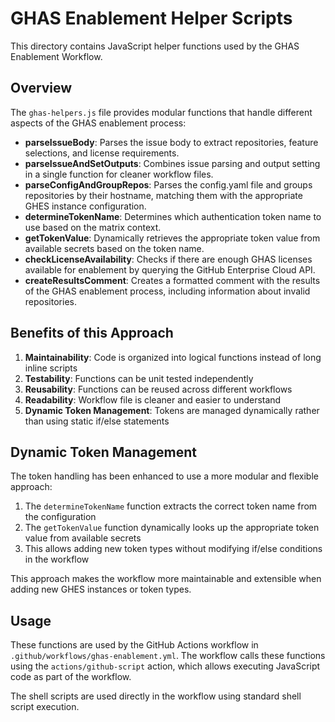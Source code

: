 # GHAS Enablement Helper Scripts

This directory contains JavaScript helper functions used by the GHAS Enablement Workflow.

## Overview

The `ghas-helpers.js` file provides modular functions that handle different aspects of the GHAS enablement process:

- **parseIssueBody**: Parses the issue body to extract repositories, feature selections, and license requirements.
- **parseIssueAndSetOutputs**: Combines issue parsing and output setting in a single function for cleaner workflow files.
- **parseConfigAndGroupRepos**: Parses the config.yaml file and groups repositories by their hostname, matching them with the appropriate GHES instance configuration.
- **determineTokenName**: Determines which authentication token name to use based on the matrix context.
- **getTokenValue**: Dynamically retrieves the appropriate token value from available secrets based on the token name.
- **checkLicenseAvailability**: Checks if there are enough GHAS licenses available for enablement by querying the GitHub Enterprise Cloud API.
- **createResultsComment**: Creates a formatted comment with the results of the GHAS enablement process, including information about invalid repositories.

## Benefits of this Approach

1. **Maintainability**: Code is organized into logical functions instead of long inline scripts
2. **Testability**: Functions can be unit tested independently
3. **Reusability**: Functions can be reused across different workflows
4. **Readability**: Workflow file is cleaner and easier to understand
5. **Dynamic Token Management**: Tokens are managed dynamically rather than using static if/else statements

## Dynamic Token Management

The token handling has been enhanced to use a more modular and flexible approach:

1. The `determineTokenName` function extracts the correct token name from the configuration
2. The `getTokenValue` function dynamically looks up the appropriate token value from available secrets
3. This allows adding new token types without modifying if/else conditions in the workflow

This approach makes the workflow more maintainable and extensible when adding new GHES instances or token types.

## Usage

These functions are used by the GitHub Actions workflow in `.github/workflows/ghas-enablement.yml`. The workflow calls these functions using the `actions/github-script` action, which allows executing JavaScript code as part of the workflow.

The shell scripts are used directly in the workflow using standard shell script execution.
